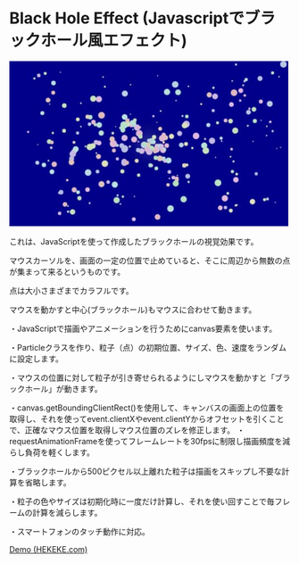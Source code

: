 # Black Hole Effect (Javascriptでブラックホール風エフェクト)

![Black Hole Effect](images/BlackHoleEffect.jpg)

これは、JavaScriptを使って作成したブラックホールの視覚効果です。

マウスカーソルを、画面の一定の位置で止めていると、そこに周辺から無数の点が集まって来るというものです。

点は大小さまざまでカラフルです。

マウスを動かすと中心(ブラックホール)もマウスに合わせて動きます。

・JavaScriptで描画やアニメーションを行うためにcanvas要素を使います。

・Particleクラスを作り、粒子（点）の初期位置、サイズ、色、速度をランダムに設定します。

・マウスの位置に対して粒子が引き寄せられるようにしマウスを動かすと「ブラックホール」が動きます。

・canvas.getBoundingClientRect()を使用して、キャンバスの画面上の位置を取得し、それを使ってevent.clientXやevent.clientYからオフセットを引くことで、正確なマウス位置を取得しマウス位置のズレを修正します。
・requestAnimationFrameを使ってフレームレートを30fpsに制限し描画頻度を減らし負荷を軽くします。

・ブラックホールから500ピクセル以上離れた粒子は描画をスキップし不要な計算を省略します。

・粒子の色やサイズは初期化時に一度だけ計算し、それを使い回すことで毎フレームの計算を減らします。

・スマートフォンのタッチ動作に対応。

 [Demo (HEKEKE.com)](https://www.hekeke.com/blog/2024/10/black-hole-effect.html)
